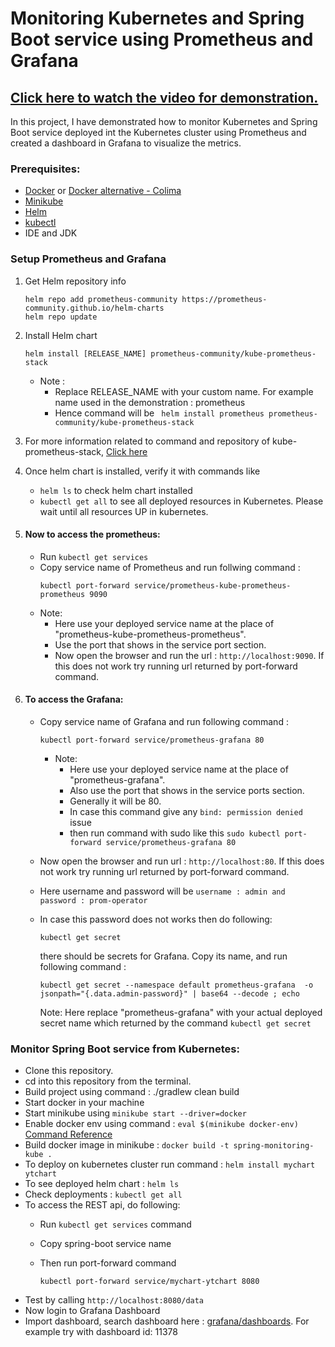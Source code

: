 # Monitoring Kubernetes and Spring Boot service using Prometheus and Grafana

## [Click here to watch the video for demonstration.](https://youtu.be/5c-o6PKlhEQ)

In this project, I have demonstrated how to monitor Kubernetes and Spring Boot service deployed int the Kubernetes cluster using Prometheus and created a dashboard in Grafana to visualize the metrics.

### Prerequisites:
 - [Docker](https://docs.docker.com/engine/install/) or [Docker alternative - Colima](https://github.com/abiosoft/colima)
 - [Minikube](https://minikube.sigs.k8s.io/docs/start/)
 - [Helm](https://helm.sh/docs/intro/install/)
 - [kubectl](https://kubernetes.io/docs/tasks/tools/)
 - IDE and JDK

### Setup Prometheus and Grafana 
  1. Get Helm repository info
        ```
        helm repo add prometheus-community https://prometheus-community.github.io/helm-charts
        helm repo update
        ```
  2. Install Helm chart
      ```
      helm install [RELEASE_NAME] prometheus-community/kube-prometheus-stack
      ```
      - Note :
          - Replace RELEASE_NAME with your custom name. For example name used in the demonstration : prometheus
          - Hence command will be ` helm install prometheus prometheus-community/kube-prometheus-stack`
  3. For more information related to command and repository of kube-prometheus-stack, [Click here](https://github.com/prometheus-community/helm-charts/tree/main/charts/kube-prometheus-stack)
  4. Once helm chart is installed, verify it with commands like
        - `helm ls` to check helm chart installed
        - `kubectl get all` to see all deployed resources in Kubernetes. Please wait until all resources UP in kubernetes.
  5. #### Now to access the prometheus:
      - Run `kubectl get services`
      - Copy service name of Prometheus and run follwing command :
        ```
        kubectl port-forward service/prometheus-kube-prometheus-prometheus 9090
        ```
      - Note:
          - Here use your deployed service name at the place of "prometheus-kube-prometheus-prometheus".
          - Use the port that shows in the service port section.
          - Now open the browser and run the url : `http://localhost:9090`. If this does not work try running url returned by port-forward command.
  6. #### To access the Grafana:
     
       - Copy service name of Grafana and run following command :
         ```
         kubectl port-forward service/prometheus-grafana 80
         ```
           - Note:
               - Here use your deployed service name at the place of "prometheus-grafana".
               - Also use the port that shows in the service ports section.
               - Generally it will be 80.
               - In case this command give any `bind: permission denied` issue 
               - then run command with sudo like this  `sudo kubectl port-forward service/prometheus-grafana 80`
       
       - Now open the browser and run url : `http://localhost:80`. If this does not work try running url returned by port-forward command.
       - Here username and password will be `username : admin and password : prom-operator`
       - In case this password does not works then do following:

            ```
            kubectl get secret
            ``` 
          there should be secrets for Grafana. Copy its name, and run following command :
          ```
          kubectl get secret --namespace default prometheus-grafana  -o jsonpath="{.data.admin-password}" | base64 --decode ; echo
          ```
          Note:  Here replace "prometheus-grafana" with your actual deployed secret name which returned by the command `kubectl get secret`


### Monitor Spring Boot service from Kubernetes:

- Clone this repository.
- cd into this repository from the terminal.
- Build project using command : ./gradlew clean build
- Start docker in your machine
- Start minikube using ``` minikube start --driver=docker ```
- Enable docker env using command :  ```eval $(minikube docker-env)  ```  [Command Reference](https://minikube.sigs.k8s.io/docs/commands/docker-env/)
- Build docker image in minikube : ```docker build -t spring-monitoring-kube . ```
- To deploy on kubernetes cluster run command : ``` helm install mychart ytchart ```
- To see deployed helm chart : ```helm ls ```
- Check deployments : ```kubectl get all ```
- To access the REST api, do following:
  - Run `kubectl get services` command
  - Copy spring-boot service name
  - Then run port-forward command
 
    ```
    kubectl port-forward service/mychart-ytchart 8080
    ```
- Test by calling `http://localhost:8080/data`
- Now login to Grafana Dashboard
- Import dashboard, search dashboard here : [grafana/dashboards](https://grafana.com/grafana/dashboards/). For example try with dashboard id: 11378

